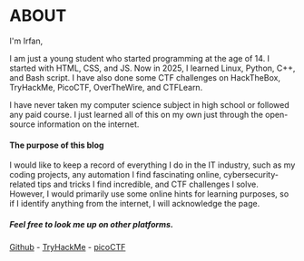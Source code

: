# ABOUT

I'm Irfan,

I am just a young student who started programming at the age of 14. I started with HTML, CSS, and JS. Now in 2025, I learned Linux, Python, C++, and Bash script. I have also done some CTF challenges on HackTheBox, TryHackMe, PicoCTF, OverTheWire, and CTFLearn.


I have never taken my computer science subject in high school or followed any paid course. 
I just learned all of this on my own just through the open-source information on the internet.


#### The purpose of this blog

I would like to keep a record of everything I do in the IT industry, such as my coding projects, any automation I find fascinating online, cybersecurity-related tips and tricks I find incredible, and CTF challenges I solve. However, I would primarily use some online hints for learning purposes, so if I identify anything from the internet, I will acknowledge the page.


##### Feel free to look me up on other platforms.
[Github](github.com/MrFanCode) - [TryHackMe](https://tryhackme.com/p/MrFanCode) - [picoCTF](https://play.picoctf.org/users/celestial5930)
